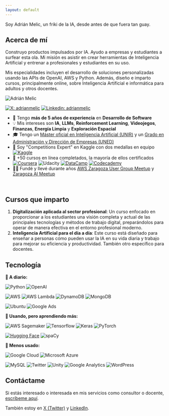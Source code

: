 ```yaml
---
layout: default
---
```


Soy Adrián Melic, un friki de la IA, desde antes de que fuera tan guay.

## Acerca de mí

Construyo productos impulsados por IA. Ayudo a empresas y estudiantes a surfear esta ola. Mi misión es asistir en crear herramientas de Inteligencia Artificial y entrenar a profesionales y estudiantes en su uso.

Mis especialidades incluyen el desarrollo de soluciones personalizadas usando las APIs de OpenAI, AWS y Python. Además, diseño e imparto cursos, principalmente online, sobre Inteligencia Artificial e informática para adultos y otros docentes.

![Adrián Melic](https://avatars.githubusercontent.com/u/7768769)

[![X: adrianmelic](https://img.shields.io/badge/-@adrianmelic-000000?style=flat&logo=X&logoColor=white)](https://x.com/adrianmelic)
[![Linkedin: adrianmelic](https://img.shields.io/badge/-Adrián%20Melic-blue?style=flat&logo=Linkedin&logoColor=white&link=https://www.linkedin.com/in/adrianmelic/)](https://www.linkedin.com/in/adrianmelic/)

- 🚀 Tengo **más de 5 años de experiencia** en **Desarrollo de Software**
- 💡 Mis intereses son **IA**, **LLMs**, **Reinforcement Learning**, **Videojegos**, **Finanzas**, **Energía Limpia** y **Exploración Espacial**
- 🎓 Tengo un [Máster oficial en Inteligencia Artificial (UNIR)](https://www.unir.net/ingenieria/master-inteligencia-artificial/) y un [Grado en Administración y Dirección de Empresas (UNED)](https://portal.uned.es/pls/portal/url/page/UNED_MAIN/GRADOS/6502/2023)
- 🦾 Soy "Competitions Expert" en Kaggle con dos medallas en equipo [![Kaggle](https://img.shields.io/badge/Kaggle-20BEFF.svg?style=flat&logo=Kaggle&logoColor=white)](https://kaggle.com/adrianmelic)
- 🧠 +50 cursos en línea completados, la mayoría de ellos certificados [![Coursera](https://img.shields.io/static/v1?style=flat&message=Coursera&color=0056D2&logo=Coursera&logoColor=FFFFFF&label=&link=https://www.coursera.org/user/9c8f6d8bf6a30e03dba32823507f2590)](https://www.coursera.org/user/9c8f6d8bf6a30e03dba32823507f2590) ![Udacity](https://img.shields.io/static/v1?style=flat&message=Udacity&color=222222&logo=Udacity&logoColor=02B3E4&label=) [![DataCamp](https://img.shields.io/static/v1?style=flat&message=DataCamp&color=222222&logo=DataCamp&logoColor=03EF62&label=&link=https://app.datacamp.com/profile/adrianmelic)](https://app.datacamp.com/profile/adrianmelic) [![Codecademy](https://img.shields.io/static/v1?style=flat&message=Codecademy&color=1F4056&logo=Codecademy&logoColor=FFFFFF&label=&link=https://www.codecademy.com/profiles/adrianmelic)](https://www.codecademy.com/profiles/adrianmelic)
- 🍻🍕 Fundé y llevé durante años [AWS Zaragoza User Group Meetup](https://www.meetup.com/awszgz/) y [Zaragoza AI Meetup](https://www.meetup.com/zaragoza-ai/)
<br>

## Cursos que imparto

1. **Digitalización aplicada al sector profesional**: Un curso enfocado en proporcionar a los estudiantes una visión completa y actual de las principales tecnologías y métodos de trabajo digital, preparándolos para operar de manera efectiva en el entorno profesional moderno.
2. **Inteligencia Artificial para el día a día**: Este curso está diseñado para enseñar a personas cómo pueden usar la IA en su vida diaria y trabajo para mejorar su eficiencia y productividad. También otro específico para docentes.


## Tecnología
**🌿 A diario:**

![Python](https://img.shields.io/badge/-Python-3776AB?style=flat&logo=python&logoColor=white&link=https://github.com/adrianmelic)
![OpenAI](https://img.shields.io/badge/openai-412991?style=flat&logo=openai&logoColor=white)

![AWS](https://img.shields.io/badge/Amazon_AWS-232F3E?style=flat&logo=Amazon%20AWS&logoColor=FC9803&link=https://github.com/adrianmelic)
![AWS Lambda](https://img.shields.io/static/v1?style=flat&message=AWS+Lambda&color=222222&logo=AWS+Lambda&label=&logoColor=FF9900&link=https://github.com/adrianmelic)
![DynamoDB](https://img.shields.io/badge/Amazon%20DynamoDB-4053D6?style=flat&logo=Amazon%20DynamoDB&logoColor=white&link=https://github.com/adrianmelic)
![MongoDB](https://img.shields.io/badge/MongoDB-47A248?style=flat&logo=MongoDB&logoColor=white&link=https://github.com/adrianmelic)

![Ubuntu](https://img.shields.io/static/v1?style=flat&message=Ubuntu&color=E95420&logo=Ubuntu&logoColor=FFFFFF&label=&link=https://github.com/adrianmelic)
![Google Ads](https://img.shields.io/static/v1?style=flat&message=Google+Ads&color=4285F4&logo=Google+Ads&logoColor=FFFFFF&label=&link=https://github.com/adrianmelic)


**🌱 Usando, pero aprendiendo más:**

![AWS Sagemaker](https://img.shields.io/badge/Amazon_Sagemaker-232F3E?style=flat&logo=Amazon%20AWS&logoColor=FC9803&link=https://github.com/adrianmelic)
![Tensorflow](https://img.shields.io/badge/-Tensorflow-gray?style=flat&logo=tensorflow&link=https://github.com/adrianmelic)
![Keras](https://img.shields.io/badge/-Keras-red?style=flat&logo=keras&link=https://github.com/adrianmelic)
![PyTorch](https://img.shields.io/badge/-PyTorch-orange?style=flat&logo=pytorch&&logoColor=white&link=https://github.com/adrianmelic)

[![Hugging Face](https://img.shields.io/badge/%F0%9F%A4%97%20Hugging%20Face-blue)](https://huggingface.co/adrianmelic)
![spaCy](https://img.shields.io/static/v1?style=flat&message=spaCy&color=09A3D5&logo=spaCy&logoColor=FFFFFF&label=&link=https://github.com/adrianmelic)

**🍁 Menos usado:**

![Google Cloud](https://img.shields.io/static/v1?style=flat&message=Google+Cloud&color=4285F4&logo=Google+Cloud&logoColor=FFFFFF&label=&link=https://github.com/adrianmelic)
![Microsoft Azure](https://img.shields.io/static/v1?style=flat&message=Microsoft+Azure&color=0078D4&logo=Microsoft+Azure&logoColor=FFFFFF&label=&link=https://github.com/adrianmelic)

![MySQL](https://img.shields.io/badge/MySQL-005E87?style=flat&logo=MySQL&logoColor=white&link=https://github.com/adrianmelic)
![Twitter](https://img.shields.io/static/v1?style=flat&message=Twitter&color=1DA1F2&logo=Twitter&logoColor=FFFFFF&label=&link=https://github.com/adrianmelic)
![Unity](https://img.shields.io/static/v1?style=flat&message=Unity&color=222222&logo=Unity&logoColor=FFFFFF&label=&link=https://github.com/adrianmelic)
![Google Analytics](https://img.shields.io/static/v1?style=flat&message=Google+Analytics&color=E37400&logo=Google+Analytics&logoColor=FFFFFF&label=&link=https://github.com/adrianmelic)
![WordPress](https://img.shields.io/static/v1?style=flat&message=WordPress&color=21759B&logo=WordPress&logoColor=FFFFFF&label=&link=https://github.com/adrianmelic)
<br>

## Contáctame

Si estás interesado o interesada en mis servicios como consultor o docente, [escríbeme aquí](mailto:info@adrianmelic.com).

También estoy en [X (Twitter)](https://x.com/adrianmelic) y [LinkedIn](https://linkedin.com/in/adrianmelic).
